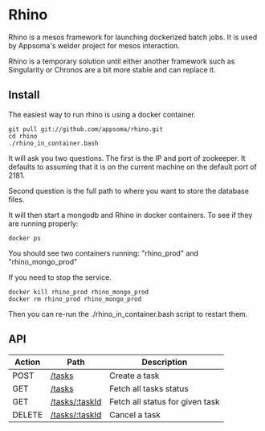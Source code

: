 # Rhino

Rhino is a mesos framework for launching dockerized batch jobs. It is used by
Appsoma's welder project for mesos interaction.

Rhino is a temporary solution until either another framework such as
Singularity or Chronos are a bit more stable and can replace it.


## Install

The easiest way to run rhino is using a docker container.

	git pull git://github.com/appsoma/rhino.git
	cd rhino
	./rhino_in_container.bash

It will ask you two questions. The first is the IP and port of zookeeper. It defaults
to assuming that it is on the current machine on the default port of 2181.

Second question is the full path to where you want to store the database files.

It will then start a mongodb and Rhino in docker containers. To see if they
are running properly:

	docker ps

You should see two containers running: "rhino_prod" and "rhino_mongo_prod"

If you need to stop the service.

	docker kill rhino_prod rhino_mongo_prod
	docker rm rhino_prod rhino_mongo_prod

Then you can re-run the ./rhino_in_container.bash script to restart them.


## API

| Action     | Path                                                 | Description
-------------|------------------------------------------------------|--------------------------------------
POST         | [/tasks](docs/post_tasks.md)                         | Create a task
GET          | [/tasks](docs/get_tasks.md)                          | Fetch all tasks status
GET          | [/tasks/:taskId](docs/get_tasks_taskid.md)           | Fetch all status for given task
DELETE       | [/tasks/:taskId](docs/delete_tasks_taskid.md)        | Cancel a task

